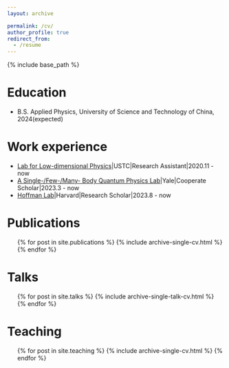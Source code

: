```yaml
---
layout: archive

permalink: /cv/
author_profile: true
redirect_from:
  - /resume
---
```


{% include base_path %}

Education
======
* B.S. Applied Physics, University of Science and Technology of China, 2024(expected)

Work experience
======
* [Lab for Low-dimensional Physics](http://staff.ustc.edu.cn/~cgzeng/index.html)|USTC|Research Assistant|2020.11 - now 
* [A Single-/Few-/Many- Body Quantum Physics Lab](https://brownlab.yale.edu/)|Yale|Cooperate Scholar|2023.3 - now
* [Hoffman Lab](https://hoffman.physics.harvard.edu/)|Harvard|Research Scholar|2023.8 - now 
 
Publications
======
  <ul>{% for post in site.publications %}
    {% include archive-single-cv.html %}
  {% endfor %}</ul>
  
Talks
======
  <ul>{% for post in site.talks %}
    {% include archive-single-talk-cv.html %}
  {% endfor %}</ul>
  
Teaching
======
  <ul>{% for post in site.teaching %}
    {% include archive-single-cv.html %}
  {% endfor %}</ul>
  
